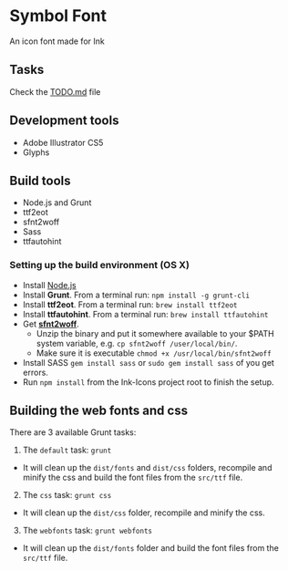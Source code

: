 # Symbol Font

An icon font made for Ink

## Tasks
Check the [TODO.md](https://github.com/sapo/Ink-Icons/blob/master/TODO.md) file


## Development tools

* Adobe Illustrator CS5
* Glyphs

## Build tools

* Node.js and Grunt
* ttf2eot
* sfnt2woff
* Sass
* ttfautohint

### Setting up the build environment (OS X)

* Install [Node.js](http://nodejs.org/)
* Install **Grunt**. From a terminal run: ```npm install -g grunt-cli```
* Install **ttf2eot**. From a terminal run: ```brew install ttf2eot```
* Install **ttfautohint**. From a terminal run: ```brew install ttfautohint```
* Get **[sfnt2woff](http://people.mozilla.org/~jkew/woff/sfnt2woff)**.
  - Unzip the binary and put it somewhere available to your $PATH system variable, e.g. ```cp sfnt2woff /user/local/bin/```.
  - Make sure it is executable ```chmod +x /usr/local/bin/sfnt2woff```
* Install SASS ```gem install sass``` or ```sudo gem install sass``` of you get errors.
* Run ```npm install``` from the Ink-Icons project root to finish the setup.

## Building the web fonts and css

There are 3 available Grunt tasks:

1. The ```default``` task: ```grunt```
 - It will clean up the ```dist/fonts``` and ```dist/css``` folders, recompile and minify the css and build the font files from the ```src/ttf``` file.
2. The ```css``` task: ```grunt css```
 - It will clean up the ```dist/css``` folder, recompile and minify the css.
3. The ```webfonts``` task: ```grunt webfonts```
 - It will clean up the ```dist/fonts``` folder and build the font files from the ```src/ttf``` file.
